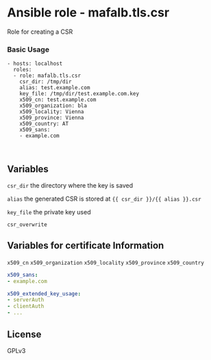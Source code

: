 # Ansible role - mafalb.tls.csr

Role for creating a CSR

### Basic Usage

```ansible
- hosts: localhost
  roles:
  - role: mafalb.tls.csr
    csr_dir: /tmp/dir
    alias: test.example.com
    key_file: /tmp/dir/test.example.com.key
    x509_cn: test.example.com
    x509_organization: bla
    x509_locality: Vienna
    x509_province: Vienna
    x509_country: AT
    x509_sans:
    - example.com

   
```

## Variables

```csr_dir``` the directory where the key is saved

```alias``` the generated CSR is stored at ```{{ csr_dir }}/{{ alias }}.csr```

```key_file``` the private key used

```csr_overwrite```

## Variables for certificate Information

```x509_cn```
```x509_organization```
```x509_locality```
```x509_province```
```x509_country```

```yaml
x509_sans:
- example.com
```

```yaml
x509_extended_key_usage:
- serverAuth
- clientAuth
- ...
```
## License

GPLv3


